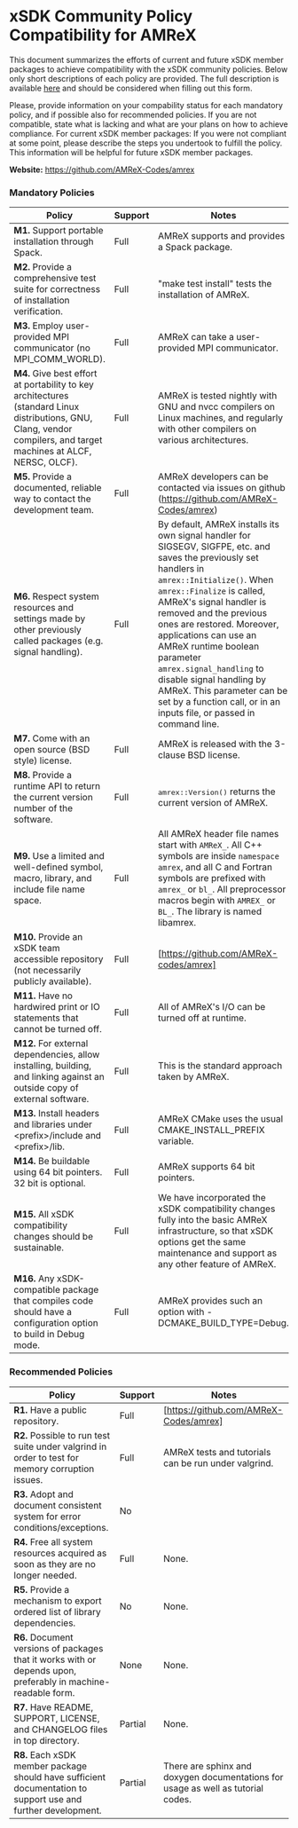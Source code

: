 # xSDK Community Policy Compatibility for AMReX

This document summarizes the efforts of current and future xSDK member packages to achieve compatibility with the xSDK community policies. Below only short descriptions of each policy are provided. The full description is available [here](https://github.com/xsdk-project/xsdk-community-policies)
and should be considered when filling out this form.

Please, provide information on your compability status for each mandatory policy, and if possible also for recommended policies.
If you are not compatible, state what is lacking and what are your plans on how to achieve compliance.
For current xSDK member packages: If you were not compliant at some point, please describe the steps you undertook to fulfill the policy. This information will be helpful for future xSDK member packages.

**Website:**  https://github.com/AMReX-Codes/amrex

### Mandatory Policies

| Policy                 |Support| Notes                   |
|------------------------|-------|-------------------------|
|**M1.** Support portable installation through Spack. |Full| AMReX supports and provides a Spack package. |
|**M2.** Provide a comprehensive test suite for correctness of installation verification. |Full| "make test install" tests the installation of AMReX. |
|**M3.** Employ user-provided MPI communicator (no MPI_COMM_WORLD). |Full| AMReX can take a user-provided MPI communicator.|
|**M4.** Give best effort at portability to key architectures (standard Linux distributions, GNU, Clang, vendor compilers, and target machines at ALCF, NERSC, OLCF). |Full| AMReX is tested nightly with GNU and nvcc compilers on Linux machines, and regularly with other compilers on various architectures. |
|**M5.** Provide a documented, reliable way to contact the development team. |Full| AMReX developers can be contacted via issues on github (https://github.com/AMReX-Codes/amrex)|
|**M6.** Respect system resources and settings made by other previously called packages (e.g. signal handling). |Full| By default, AMReX installs its own signal handler for SIGSEGV, SIGFPE, etc. and saves the previously set handlers in `amrex::Initialize()`.  When `amrex::Finalize` is called, AMReX's signal handler is removed and the previous ones are restored.  Moreover, applications can use an AMReX runtime boolean parameter `amrex.signal_handling` to disable signal handling by AMReX.  This parameter can be set by a function call, or in an inputs file, or passed in command line. |
|**M7.** Come with an open source (BSD style) license. |Full| AMReX is released with the 3-clause BSD license. |
|**M8.** Provide a runtime API to return the current version number of the software. |Full| <tt>amrex::Version()</tt> returns the current version of AMReX.|
|**M9.** Use a limited and well-defined symbol, macro, library, and include file name space. |Full|All AMReX header file names start with `AMReX_`.  All C++ symbols are inside `namespace amrex`, and all C and Fortran symbols are prefixed with `amrex_` or `bl_`.  All preprocessor macros begin with `AMREX_` or `BL_`.  The library is named libamrex. |
|**M10.** Provide an xSDK team accessible repository (not necessarily publicly available). |Full| [https://github.com/AMReX-codes/amrex] |
|**M11.** Have no hardwired print or IO statements that cannot be turned off. |Full| All of AMReX's I/O can be turned off at runtime. |
|**M12.** For external dependencies, allow installing, building, and linking against an outside copy of external software. |Full| This is the standard approach taken by AMReX.|
|**M13.** Install headers and libraries under \<prefix\>/include and \<prefix\>/lib. |Full|  AMReX CMake uses the usual CMAKE_INSTALL_PREFIX variable.|
|**M14.** Be buildable using 64 bit pointers. 32 bit is optional. |Full| AMReX supports 64 bit pointers. |
|**M15.** All xSDK compatibility changes should be sustainable. |Full| We have incorporated the xSDK compatibility changes fully into the basic AMReX infrastructure, so that xSDK options get the same maintenance and support as any other feature of AMReX.  |
|**M16.** Any xSDK-compatible package that compiles code should have a configuration option to build in Debug mode. |Full| AMReX provides such an option with -DCMAKE_BUILD_TYPE=Debug. |

### Recommended Policies

| Policy                 |Support| Notes                   |
|------------------------|-------|-------------------------|
|**R1.** Have a public repository. |Full| [https://github.com/AMReX-Codes/amrex] |
|**R2.** Possible to run test suite under valgrind in order to test for memory corruption issues. |Full| AMReX tests and tutorials can be run under valgrind.|
|**R3.** Adopt and document consistent system for error conditions/exceptions. |No| |
|**R4.** Free all system resources acquired as soon as they are no longer needed. |Full| None. |
|**R5.** Provide a mechanism to export ordered list of library dependencies. | No| None.|
|**R6.** Document versions of packages that it works with or depends upon, preferably in machine-readable form.  |None| None. |
|**R7.** Have README, SUPPORT, LICENSE, and CHANGELOG files in top directory.  |Partial| None. |
|**R8.** Each xSDK member package should have sufficient documentation to support use and further development.  |Partial| There are sphinx and doxygen documentations for usage as well as tutorial codes. |
